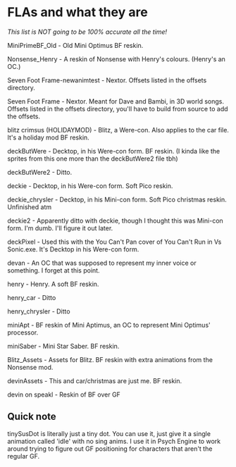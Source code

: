 # FLAs and what they are
*This list is NOT going to be 100% accurate all the time!*

MiniPrimeBF_Old - Old Mini Optimus BF reskin.

Nonsense_Henry - A reskin of Nonsense with Henry's colours. (Henry's an OC.)

Seven Foot Frame-newanimtest - Nextor. Offsets listed in the offsets directory.

Seven Foot Frame - Nextor. Meant for Dave and Bambi, in 3D world songs. Offsets listed in the offsets directory, you'll have to build from source to add the offsets.

blitz crimsus (HOLIDAYMOD) - Blitz, a Were-con. Also applies to the car file. It's a holiday mod BF reskin.

deckButWere - Decktop, in his Were-con form. BF reskin. (I kinda like the sprites from this one more than the deckButWere2 file tbh)

deckButWere2 - Ditto.

deckie - Decktop, in his Were-con form. Soft Pico reskin.

deckie_chrysler - Decktop, in his Mini-con form. Soft Pico christmas reskin. Unfinished atm

deckie2 - Apparently ditto with deckie, though I thought this was Mini-con form. I'm dumb. I'll figure it out later.

deckPixel - Used this with the You Can't Pan cover of You Can't Run in Vs Sonic.exe. It's Decktop in his Were-con form.

devan - An OC that was supposed to represent my inner voice or something. I forget at this point.

henry - Henry. A soft BF reskin.

henry_car - Ditto

henry_chrysler - Ditto

miniApt - BF reskin of Mini Aptimus, an OC to represent Mini Optimus' processor.

miniSaber - Mini Star Saber. BF reskin.

Blitz_Assets - Assets for Blitz. BF reskin with extra animations from the Nonsense mod.

devinAssets - This and car/christmas are just me. BF reskin.

devin on speakl - Reskin of BF over GF

## Quick note
tinySusDot is literally just a tiny dot. You can use it, just give it a single animation called 'idle' with no sing anims. I use it in Psych Engine to work around trying to figure out GF positioning for characters that aren't the regular GF.
